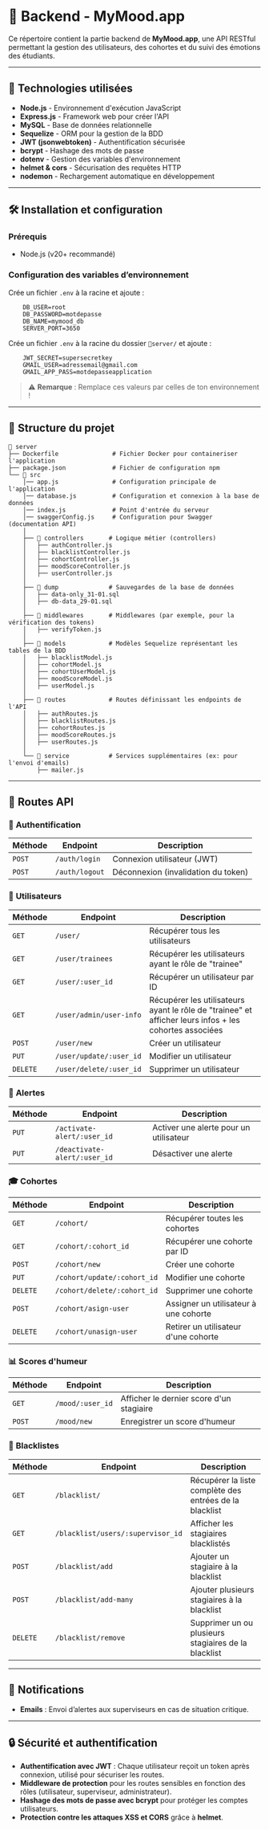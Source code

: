 # 🎯 Backend - MyMood.app

Ce répertoire contient la partie backend de **MyMood.app**, une API RESTful permettant la gestion des utilisateurs, des cohortes et du suivi des émotions des étudiants.

---

## 🚀 Technologies utilisées

- **Node.js** - Environnement d'exécution JavaScript
- **Express.js** - Framework web pour créer l'API
- **MySQL** - Base de données relationnelle
- **Sequelize** - ORM pour la gestion de la BDD
- **JWT (jsonwebtoken)** - Authentification sécurisée
- **bcrypt** - Hashage des mots de passe
- **dotenv** - Gestion des variables d'environnement
- **helmet & cors** - Sécurisation des requêtes HTTP
- **nodemon** - Rechargement automatique en développement

---

## 🛠️ Installation et configuration

### Prérequis

- Node.js (v20+ recommandé)

### Configuration des variables d’environnement

Crée un fichier `.env` à la racine et ajoute :

```env
    DB_USER=root
    DB_PASSWORD=motdepasse
    DB_NAME=mymood_db
    SERVER_PORT=3650
```

Crée un fichier `.env` à la racine du dossier `📂server/` et ajoute :
```env
    JWT_SECRET=supersecretkey
    GMAIL_USER=adressemail@gmail.com
    GMAIL_APP_PASS=motdepasseapplication
```

> ⚠️ **Remarque** : Remplace ces valeurs par celles de ton environnement !

---

## 📂 Structure du projet

```
📂 server
├── Dockerfile               # Fichier Docker pour containeriser l'application
├── package.json             # Fichier de configuration npm
└── 📂 src
    │── app.js               # Configuration principale de l'application
    │── database.js          # Configuration et connexion à la base de données
    │── index.js             # Point d'entrée du serveur
    │── swaggerConfig.js     # Configuration pour Swagger (documentation API)
    │
    ├── 📂 controllers       # Logique métier (controllers)
    │   ├── authController.js
    │   ├── blacklistController.js
    │   ├── cohortController.js
    │   ├── moodScoreController.js
    │   ├── userController.js
    │
    ├── 📂 dump              # Sauvegardes de la base de données
    │   ├── data-only_31-01.sql
    │   ├── db-data_29-01.sql
    │
    ├── 📂 middlewares       # Middlewares (par exemple, pour la vérification des tokens)
    │   ├── verifyToken.js
    │
    ├── 📂 models            # Modèles Sequelize représentant les tables de la BDD
    │   ├── blacklistModel.js
    │   ├── cohortModel.js
    │   ├── cohortUserModel.js
    │   ├── moodScoreModel.js
    │   ├── userModel.js
    │
    ├── 📂 routes            # Routes définissant les endpoints de l'API
    │   ├── authRoutes.js
    │   ├── blacklistRoutes.js
    │   ├── cohortRoutes.js
    │   ├── moodScoreRoutes.js
    │   ├── userRoutes.js
    │
    └── 📂 service           # Services supplémentaires (ex: pour l'envoi d'emails)
        ├── mailer.js
```

---

## 📡 Routes API

### 🔑 **Authentification**
| Méthode | Endpoint        | Description |
|---------|----------------|-------------|
| `POST`  | `/auth/login`  | Connexion utilisateur (JWT) |
| `POST`  | `/auth/logout` | Déconnexion (invalidation du token) |

### 👥 **Utilisateurs**
| Méthode | Endpoint         | Description |
|---------|-----------------|-------------|
| `GET`   | `/user/`        | Récupérer tous les utilisateurs |
| `GET`   | `/user/trainees` | Récupérer les utilisateurs ayant le rôle de "trainee" |
| `GET`   | `/user/:user_id` | Récupérer un utilisateur par ID |
| `GET`   | `/user/admin/user-info` | Récupérer les utilisateurs ayant le rôle de "trainee" et afficher leurs infos + les cohortes associées |
| `POST`  | `/user/new`     | Créer un utilisateur |
| `PUT`   | `/user/update/:user_id` | Modifier un utilisateur |
| `DELETE` | `/user/delete/:user_id` | Supprimer un utilisateur |

### 🚨 **Alertes**
| Méthode | Endpoint                   | Description |
|---------|----------------------------|-------------|
| `PUT`   | `/activate-alert/:user_id`   | Activer une alerte pour un utilisateur |
| `PUT`   | `/deactivate-alert/:user_id` | Désactiver une alerte |

### 🎓 **Cohortes**
| Méthode | Endpoint         | Description |
|---------|-----------------|-------------|
| `GET`   | `/cohort/`      | Récupérer toutes les cohortes |
| `GET`   | `/cohort/:cohort_id` | Récupérer une cohorte par ID |
| `POST`  | `/cohort/new`   | Créer une cohorte |
| `PUT`   | `/cohort/update/:cohort_id` | Modifier une cohorte |
| `DELETE` | `/cohort/delete/:cohort_id` | Supprimer une cohorte |
| `POST`  | `/cohort/asign-user` | Assigner un utilisateur à une cohorte |
| `DELETE` | `/cohort/unasign-user` | Retirer un utilisateur d'une cohorte |

### 📊 **Scores d'humeur**
| Méthode | Endpoint            | Description |
|---------|--------------------|-------------|
| `GET`   | `/mood/:user_id`    | Afficher le dernier score d'un stagiaire |
| `POST`  | `/mood/new` | Enregistrer un score d'humeur |

### 🚫 **Blacklistes**
| Méthode | Endpoint                   | Description |
|---------|----------------------------|-------------|
| `GET`   | `/blacklist/`              | Récupérer la liste complète des entrées de la blacklist |
| `GET`   | `/blacklist/users/:supervisor_id` | Afficher les stagiaires blacklistés |
| `POST`  | `/blacklist/add`           | Ajouter un stagiaire à la blacklist |
| `POST`  | `/blacklist/add-many`      | Ajouter plusieurs stagiaires à la blacklist |
| `DELETE` | `/blacklist/remove`        | Supprimer un ou plusieurs stagiaires de la blacklist |

---

## 🔔 Notifications

- **Emails** : Envoi d’alertes aux superviseurs en cas de situation critique.

---

## 🔒 Sécurité et authentification

- **Authentification avec JWT** : Chaque utilisateur reçoit un token après connexion, utilisé pour sécuriser les routes.
- **Middleware de protection** pour les routes sensibles en fonction des rôles (utilisateur, superviseur, administrateur).
- **Hashage des mots de passe avec bcrypt** pour protéger les comptes utilisateurs.
- **Protection contre les attaques XSS et CORS** grâce à **helmet**.


